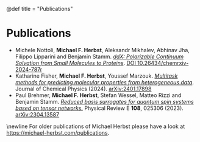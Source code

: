 @def title = "Publications"

# Publications

- Michele Nottoli, **Michael F. Herbst**, Aleksandr Mikhalev, Abhinav Jha, Filippo Lipparini and Benjamin Stamm. [*ddX: Polarizable Continuum Solvation from Small Molecules to Proteins*](https://doi.org/10.26434/chemrxiv-2024-787rx). [DOI 10.26434/chemrxiv-2024-787r](https://doi.org/10.26434/chemrxiv-2024-787rx)
- Katharine Fisher, **Michael F. Herbst**, Youssef Marzouk. [*Multitask methods for predicting molecular properties from heterogeneous data*](https://arxiv.org/pdf/2401.17898). Journal of Chemical Physics (2024). [arXiv:2401.17898](https://arxiv.org/abs/2401.17898)
- Paul Brehmer, **Michael F. Herbst**, Stefan Wessel, Matteo Rizzi and Benjamin Stamm. [*Reduced basis surrogates for quantum spin systems based on tensor networks.*](https://michael-herbst.com/publications/2023.05.12_rbm_dmrg.pdf) Physical Review E **108**, 025306 (2023). [arXiv:2304.13587](https://arxiv.org/abs/2304.13587)


\newline
For older publications of Michael Herbst
please have a look at <https://michael-herbst.com/publications>.

